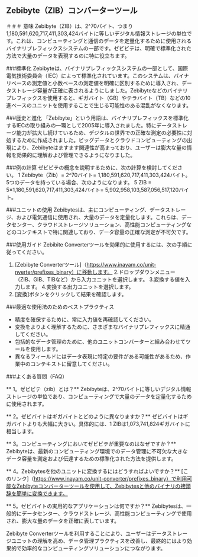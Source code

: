 ## Zebibyte（ZIB）コンバーターツール

＃＃＃ 意味
Zebibyte（ZIB）は、2^70バイト、つまり1,180,591,620,717,411,303,424バイトに等しいデジタル情報ストレージの単位です。これは、コンピューティングと通信のデータを定量化するために使用されるバイナリプレフィックスシステムの一部です。ゼビビテは、明確で標準化された方法で大量のデータを表現するのに特に役立ちます。

###標準化
Zebibyteは、バイナリプレフィックスシステムの一部として、国際電気技術委員会（IEC）によって標準化されています。このシステムは、バイナリベースの測定値と小数ベースの測定値を明確に区別するために導入され、データストレージ容量が正確に表されるようにしました。Zebibyteなどのバイナリプレフィックスを使用すると、ギガバイト（GB）やテラバイト（TB）などの10進ベースのユニットを使用することで生じる可能性のある混乱がなくなります。

###歴史と進化
「Zebibyte」という用語は、バイナリプレフィックスを標準化するIECの取り組みの一環として2005年に導入されました。特にデータストレージ能力が拡大し続けているため、デジタルの世界での正確な測定の必要性に対処するために作成されました。ビッグデータとクラウドコンピューティングの出現により、Zebibyteはますます関連性が高まっており、ユーザーは膨大な量の情報を効果的に理解および管理できるようになりました。

###例の計算
ゼビビテの概念を説明するために、次の計算を検討してください。
1 Zebibyte（Zib）= 2^70バイト= 1,180,591,620,717,411,303,424バイト。
5つのデータを持っている場合、次のようになります。
5 ZIB = 5×1,180,591,620,717,411,303,424バイト= 5,902,958,103,587,056,517,120バイト。

###ユニットの使用
Zebibytesは、主にコンピューティング、データストレージ、および電気通信に使用され、大量のデータを定量化します。これらは、データセンター、クラウドストレージソリューション、高性能コンピューティングなどのコンテキストで特に関連しており、データ容量の正確な測定が不可欠です。

###使用ガイド
Zebibite Converterツールを効果的に使用するには、次の手順に従ってください。
1. [Zebibyte Converterツール]（https://www.inayam.co/unit-nverter/prefixes_binary）に移動します。
2.ドロップダウンメニュー（ZIB、GIB、TIBなど）から入力ユニットを選択します。
3.変換する値を入力します。
4.変換する出力ユニットを選択します。
5. [変換]ボタンをクリックして結果を確認します。

###最適な使用法のためのベストプラクティス
- 精度を確保するために、常に入力値を再確認してください。
- 変換をよりよく理解するために、さまざまなバイナリプレフィックスに精通してください。
- 包括的なデータ管理のために、他のユニットコンバーターと組み合わせてツールを使用します。
- 異なるフィールドにはデータ表現に特定の要件がある可能性があるため、作業中のコンテキストに留意してください。

###よくある質問（FAQ）

** 1。ゼビビテ（zib）とは？**
Zebibyteは、2^70バイトに等しいデジタル情報ストレージの単位であり、コンピューティングで大量のデータを定量化するために使用されます。

** 2。ゼビバイトはギガバイトとどのように異なりますか？**
ゼビバイトはギガバイトよりも大幅に大きい。具体的には、1 ZIBは1,073,741,824ギガバイトに相当します。

** 3。コンピューティングにおいてゼビビテが重要なのはなぜですか？**
Zebibyteは、最新のコンピューティング環境でのデータ管理に不可欠な大きなデータ容量を測定および伝達するための標準化された方法を提供します。

** 4。Zebibytesを他のユニットに変換するにはどうすればよいですか？**
[このリンク]（https://www.inayam.co/unit-converter/prefixes_binary）で利用可能なZebibyteコンバーターツールを使用して、Zebibytesと他のバイナリの接頭辞を簡単に変換できます。

** 5。ゼビバイトの実用的なアプリケーションは何ですか？**
Zebibytesは、一般的にデータセンター、クラウドストレージ、高性能コンピューティングで使用され、膨大な量のデータを正確に表しています。

Zebibyte Converterツールを利用することにより、ユーザーはデータストレージユニットの理解を高め、データ管理プラクティスを改善し、最終的にはより効果的で効率的なコンピューティングソリューションにつながります。